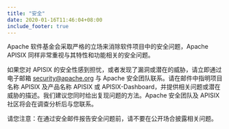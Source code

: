 ```yaml
---
title: "安全"
date: 2020-01-16T11:46:04+08:00
include_footer: true
---
```


<div class="security">
  <p>Apache 软件基金会采取严格的立场来消除软件项目中的安全问题，Apache APISIX 同样非常重视与其特性和功能相关的安全问题。</p>

  <p>如果您对 APISIX 的安全性感到担忧，或者发现了漏洞或潜在的威胁，请立即通过电子邮箱 <a href="mailto:security@apache.org">security@apache.org</a> 与 Apache 安全团队联系。请在邮件中指明项目名称 APISIX 及产品名称 APISIX 或 APISIX-Dashboard，并提供相关问题或潜在威胁的描述。我们建议您同时给出复现问题的方法。Apache 安全团队及 APISIX 社区将会在调查分析后与您联系。</p>

  <p>请您注意：在通过安全邮件报告安全问题前，请不要在公开场合披露相关问题。</p>
</div>